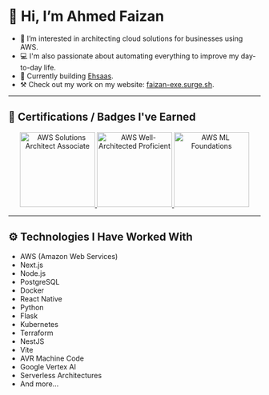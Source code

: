 # 👋 Hi, I’m Ahmed Faizan

- 👀 I’m interested in architecting cloud solutions for businesses using AWS.
- 💻 I'm also passionate about automating everything to improve my day-to-day life.
- 💜 Currently building [Ehsaas](https://ehsaas.pk).
- ⚒️ Check out my work on my website: [faizan-exe.surge.sh](https://faizan-exe.surge.sh).

---

## 📜 Certifications / Badges I've Earned

<div align="center">
  <a href="https://www.credly.com/earner/earned/badge/216976d6-75d5-44ae-8795-92a161059727" target="_blank">
    <img src="https://images.credly.com/size/340x340/images/0e284c3f-5164-4b21-8660-0d84737941bc/image.png" alt="AWS Solutions Architect Associate" width="150" height="150">
  </a>
  <a href="https://www.credly.com/earner/earned/badge/334e9cb3-c585-4744-abb9-180826050b68" target="_blank">
    <img src="https://images.credly.com/size/340x340/images/b870667f-00a3-48d7-b988-9c02b441b883/image.png" alt="AWS Well-Architected Proficient" width="150" height="150">
  </a>
  <a href="https://www.credly.com/earner/earned/badge/e99543e6-6abb-42bd-a0ce-2d83688dbb77" target="_blank">
    <img src="https://images.credly.com/size/340x340/images/51984979-f759-49f0-8bb3-5310d364fdbe/image.png" alt="AWS ML Foundations" width="150" height="150">
  </a>
  
</div>

---

## ⚙️ Technologies I Have Worked With

- AWS (Amazon Web Services)
- Next.js
- Node.js
- PostgreSQL
- Docker
- React Native
- Python
- Flask
- Kubernetes
- Terraform
- NestJS
- Vite
- AVR Machine Code
- Google Vertex AI
- Serverless Architectures
- And more...
